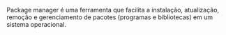 Package manager é uma ferramenta que facilita a instalação, atualização, remoção e gerenciamento de pacotes (programas e bibliotecas) em um sistema operacional.
